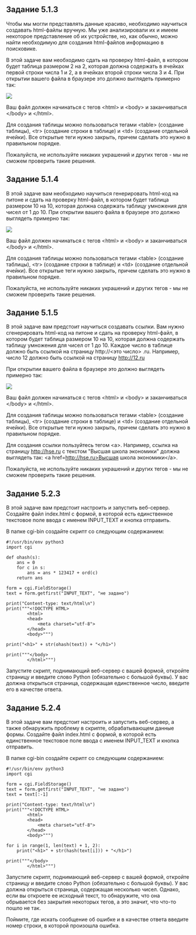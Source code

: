## Задание 5.1.3

Чтобы мы могли представлять данные красиво, необходимо научиться создавать
html-файлы вручную. Мы уже анализировали их и имеем некоторое представление об
их устройстве, но, как обычно, можно найти необходимую для создания html-файлов
информацию в поисковике.

В этой задаче вам необходимо сдать на проверку html-файл, в котором будет
таблица размером 2 на 2, которая должна содержать в ячейках первой строки числа
1 и 2, а в ячейках второй строки числа 3 и 4. При открытии вашего файла в
браузере это должно выглядеть примерно так:

![](https://ucarecdn.com/c016e25f-2981-45ad-989c-8c91f693204c/)

Ваш файл должен начинаться с тегов \<html> и \<body> и заканчиваться \</body> и
\</html>.

Для создания таблицы можно пользоваться тегами \<table> (создание таблицы),
\<tr> (создание строки в таблице) и \<td> (создание отдельной ячейки). Все
открытые теги нужно закрыть, причем сделать это нужно в правильном порядке.

Пожалуйста, не используйте никаких украшений и других тегов - мы не сможем
проверить такие решения.

## Задание 5.1.4

В этой задаче вам необходимо научиться генерировать html-код на питоне и сдать
на проверку html-файл, в котором будет таблица размером 10 на 10, которая должна
содержать таблицу умножения для чисел от 1 до 10. При открытии вашего файла в
браузере это должно выглядеть примерно так:

![](https://ucarecdn.com/de0afbb5-7763-485c-ba17-c47053b78bbe/)

Ваш файл должен начинаться с тегов \<html> и \<body> и заканчиваться \</body> и
\</html>.

Для создания таблицы можно пользоваться тегами \<table> (создание таблицы),
\<tr> (создание строки в таблице) и \<td> (создание отдельной ячейки). Все
открытые теги нужно закрыть, причем сделать это нужно в правильном порядке.

Пожалуйста, не используйте никаких украшений и других тегов - мы не сможем
проверить такие решения.

## Задание 5.1.5

В этой задаче вам предстоит научиться создавать ссылки. Вам нужно сгенерировать
html-код на питоне и сдать на проверку html-файл, в котором будет таблица
размером 10 на 10, которая должна содержать таблицу умножения для чисел от 1 до
10. Каждое число в таблице должно быть ссылкой на страницу http://<это число>
.ru. Например, число 12 должно быть ссылкой на страницу http://12.ru

При открытии вашего файла в браузере это должно выглядеть примерно так:

![](https://ucarecdn.com/e66fe03d-b81f-4ff3-8fa3-dd149369fa6b/)

Ваш файл должен начинаться с тегов \<html> и \<body> и заканчиваться \</body> и
\</html>.

Для создания таблицы можно пользоваться тегами \<table> (создание таблицы),
\<tr> (создание строки в таблице) и \<td> (создание отдельной ячейки). Все
открытые теги нужно закрыть, причем сделать это нужно в правильном порядке.

Для создания ссылки пользуйтесь тегом \<a>. Например, ссылка на
страницу http://hse.ru с текстом "Высшая школа экономики" должна выглядеть так:
\<a href=http://hse.ru>Высшая школа экономики\</a>.

Пожалуйста, не используйте никаких украшений и других тегов - мы не сможем
проверить такие решения.

## Задание 5.2.3

В этой задаче вам предстоит настроить и запустить веб-сервер. Создайте файл
index.html с формой, в которой есть единственное текстовое поле ввода с именем
INPUT_TEXT и кнопка отправить.

В папке cgi-bin создайте скрипт со следующим содержанием:

    #!/usr/bin/env python3
    import cgi
    
    def ohash(s):
        ans = 0
        for c in s:
            ans = ans * 123417 + ord(c)
        return ans
    
    form = cgi.FieldStorage()
    text = form.getfirst("INPUT_TEXT", "не задано")
    
    print("Content-type: text/html\n")
    print("""<!DOCTYPE HTML>
            <html>
            <head>
                <meta charset="utf-8">
            </head>
            <body>""")
    
    print("<h1>" + str(ohash(text)) + "</h1>")
    
    print("""</body>
            </html>""")

Запустите скрипт, поднимающий веб-сервер с вашей формой, откройте страницу и
введите слово Python (обязательно с большой буквы). У вас должна открыться
страница, содержащая единственное число, введите его в качестве ответа.

## Задание 5.2.4

В этой задаче вам предстоит настроить и запустить веб-сервер, а также обнаружить
проблему в скрипте, обрабатывающем данные формы. Создайте файл index.html с
формой, в которой есть единственное текстовое поле ввода с именем INPUT_TEXT и
кнопка отправить.

В папке cgi-bin создайте скрипт со следующим содержанием:

    #!/usr/bin/env python3
    import cgi
    
    form = cgi.FieldStorage()
    text = form.getfirst("INPUT_TEXT", "не задано")
    text = text[:-1]
    
    print("Content-type: text/html\n")
    print("""<!DOCTYPE HTML>
            <html>
            <head>
                <meta charset="utf-8">
            </head>
            <body>""")
            
    for i in range(1, len(text) + 1, 2):
        print("<h1>" + str(hash(text[i])) + "</h1>")
    
    print("""</body>
            </html>""")

Запустите скрипт, поднимающий веб-сервер с вашей формой, откройте страницу и
введите слово Python (обязательно с большой буквы). У вас должна открыться
страница, содержащая несколько чисел. Однако, если вы откроете ее исходный
текст, то обнаружите, что она обрывается без закрытия некоторых тегов, а это
значит, что что-то пошло не так.

Поймите, где искать сообщение об ошибке и в качестве ответа введите номер
строки, в которой произошла ошибка.